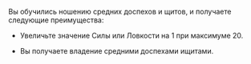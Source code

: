 Вы обучились ношению средних доспехов и щитов, и получаете следующие преимущества:



- Увеличьте значение Силы или Ловкости на 1 при максимуме 20.

- Вы получаете владение средними доспехами ищитами.